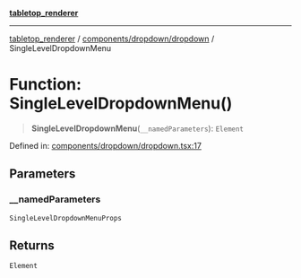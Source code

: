 [**tabletop_renderer**](../../../../README.md)

***

[tabletop_renderer](../../../../modules.md) / [components/dropdown/dropdown](../README.md) / SingleLevelDropdownMenu

# Function: SingleLevelDropdownMenu()

> **SingleLevelDropdownMenu**(`__namedParameters`): `Element`

Defined in: [components/dropdown/dropdown.tsx:17](https://github.com/Gr-moura/ProjetoFinal/blob/762d8983af74ad7d7bf5ffca6b4c657b9810beeb/UI/src/components/dropdown/dropdown.tsx#L17)

## Parameters

### \_\_namedParameters

`SingleLevelDropdownMenuProps`

## Returns

`Element`
